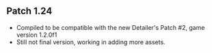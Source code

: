 ## Patch 1.24
* Compiled to be compatible with the new Detailer's Patch #2, game version 1.2.0f1
* Still not final version, working in adding more assets.
	
